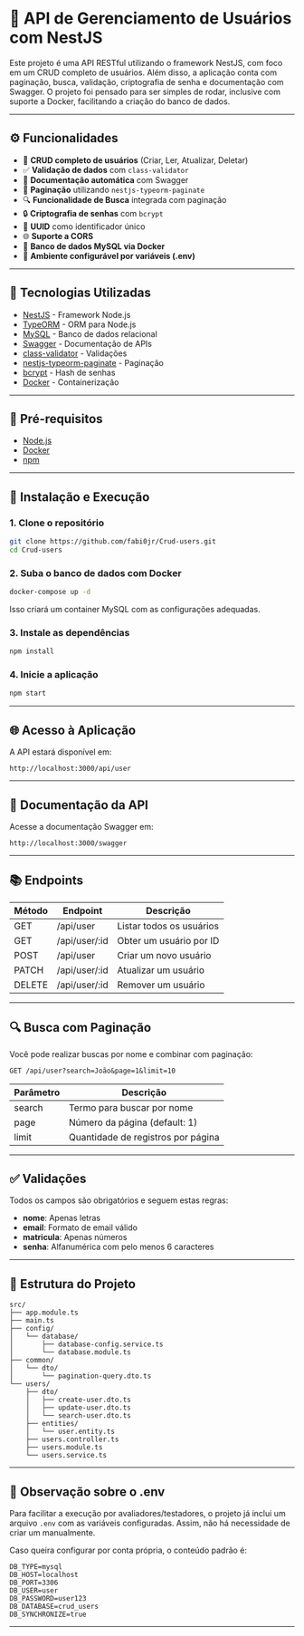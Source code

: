 # 🚀 API de Gerenciamento de Usuários com NestJS

Este projeto é uma API RESTful utilizando o framework NestJS, com foco em um CRUD completo de usuários. Além disso, a aplicação conta com paginação, busca, validação, criptografia de senha e documentação com Swagger. O projeto foi pensado para ser simples de rodar, inclusive com suporte a Docker, facilitando a criação do banco de dados.

---

## ⚙️ Funcionalidades

- 🔐 **CRUD completo de usuários** (Criar, Ler, Atualizar, Deletar)
- ✅ **Validação de dados** com `class-validator`
- 🧾 **Documentação automática** com Swagger
- 📄 **Paginação** utilizando `nestjs-typeorm-paginate`
- 🔍 **Funcionalidade de Busca** integrada com paginação
- 🔒 **Criptografia de senhas** com `bcrypt`
- 🧩 **UUID** como identificador único
- 🌐 **Suporte a CORS**
- 🐳 **Banco de dados MySQL via Docker**
- 🌱 **Ambiente configurável por variáveis (.env)**

---

## 🧰 Tecnologias Utilizadas

- [NestJS](https://nestjs.com/) - Framework Node.js
- [TypeORM](https://typeorm.io/) - ORM para Node.js
- [MySQL](https://www.mysql.com/) - Banco de dados relacional
- [Swagger](https://swagger.io/) - Documentação de APIs
- [class-validator](https://github.com/typestack/class-validator) - Validações
- [nestjs-typeorm-paginate](https://www.npmjs.com/package/nestjs-typeorm-paginate) - Paginação
- [bcrypt](https://www.npmjs.com/package/bcrypt) - Hash de senhas
- [Docker](https://www.docker.com/) - Containerização

---

## 🧪 Pré-requisitos

- [Node.js](https://nodejs.org/)
- [Docker](https://docs.docker.com/compose/)
- [npm](https://www.npmjs.com/)

---

## 🚀 Instalação e Execução

### 1. Clone o repositório

```bash
git clone https://github.com/fabi0jr/Crud-users.git
cd Crud-users
```

### 2. Suba o banco de dados com Docker

```bash
docker-compose up -d
```

Isso criará um container MySQL com as configurações adequadas.

### 3. Instale as dependências

```bash
npm install
```

### 4. Inicie a aplicação

```bash
npm start
```

---

## 🌐 Acesso à Aplicação

A API estará disponível em:

```
http://localhost:3000/api/user
```

---

## 🧾 Documentação da API

Acesse a documentação Swagger em:

```
http://localhost:3000/swagger
```

---

## 📚 Endpoints

| Método | Endpoint                   | Descrição                    |
|--------|----------------------------|------------------------------|
| GET    | /api/user                  | Listar todos os usuários     |
| GET    | /api/user/:id              | Obter um usuário por ID      |
| POST   | /api/user                  | Criar um novo usuário        |
| PATCH  | /api/user/:id              | Atualizar um usuário         |
| DELETE | /api/user/:id              | Remover um usuário           |

---

## 🔍 Busca com Paginação

Você pode realizar buscas por nome e combinar com paginação:

```http
GET /api/user?search=João&page=1&limit=10
```

| Parâmetro | Descrição                             |
|-----------|----------------------------------------|
| search    | Termo para buscar por nome             |
| page      | Número da página (default: 1)          |
| limit     | Quantidade de registros por página     |

---

## ✅ Validações

Todos os campos são obrigatórios e seguem estas regras:

- **nome**: Apenas letras
- **email**: Formato de email válido
- **matricula**: Apenas números
- **senha**: Alfanumérica com pelo menos 6 caracteres

---

## 📁 Estrutura do Projeto

```
src/
├── app.module.ts
├── main.ts
├── config/
│   └── database/
│       ├── database-config.service.ts
│       └── database.module.ts
├── common/
│   └── dto/
│       └── pagination-query.dto.ts
└── users/
    ├── dto/
    │   ├── create-user.dto.ts
    │   ├── update-user.dto.ts
    │   └── search-user.dto.ts
    ├── entities/
    │   └── user.entity.ts
    ├── users.controller.ts
    ├── users.module.ts
    └── users.service.ts
```

---

## 📝 Observação sobre o .env

Para facilitar a execução por avaliadores/testadores, o projeto já inclui um arquivo `.env` com as variáveis configuradas. Assim, não há necessidade de criar um manualmente.

Caso queira configurar por conta própria, o conteúdo padrão é:

```env
DB_TYPE=mysql
DB_HOST=localhost
DB_PORT=3306
DB_USER=user
DB_PASSWORD=user123
DB_DATABASE=crud_users
DB_SYNCHRONIZE=true
```

---